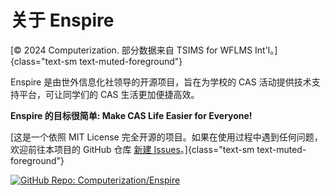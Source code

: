 # 关于 Enspire

[&copy; 2024 Computerization. 部分数据来自 TSIMS for WFLMS Int'l。]{class="text-sm text-muted-foreground"}

Enspire 是由世外信息化社领导的开源项目，旨在为学校的 CAS 活动提供技术支持平台，可让同学们的 CAS 生活更加便捷高效。

**Enspire 的目标很简单: Make CAS Life Easier for Everyone!**

[这是一个依照 MIT License 完全开源的项目。如果在使用过程中遇到任何问题，欢迎前往本项目的 GitHub 仓库 [新建 Issues](https://github.com/Computerization/Enspire/issues/new/choose)。]{class="text-sm text-muted-foreground"}

[![GitHub Repo: Computerization/Enspire](https://stats.deeptrain.net/repo/Computerization/Enspire&theme=dark)](https://github.com/Computerization/Enspire)
<!-- [![Contributors](https://stats.deeptrain.net/contributor/Computerization/Enspire&theme=dark&column=6)](https://github.com/Computerization/Enspire/graphs/contributors) -->
